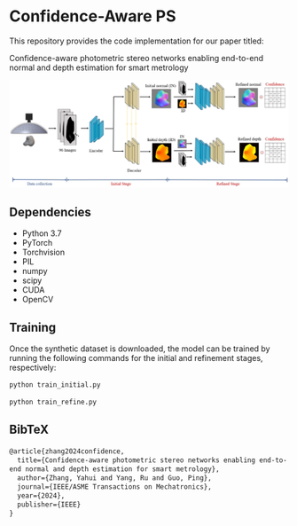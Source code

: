 # Confidence-Aware PS
This repository provides the code implementation for our paper titled:

Confidence-aware photometric stereo networks enabling end-to-end normal and depth estimation for smart metrology

![plot](./graphical_abstract.png)

## Dependencies
- Python 3.7 
- PyTorch
- Torchvision
- PIL
- numpy
- scipy
- CUDA
- OpenCV

## Training
Once the synthetic dataset is downloaded, the model can be trained by running the following commands for the initial and refinement stages, respectively:
```bash
python train_initial.py
```
```bash
python train_refine.py
```

## BibTeX
```
@article{zhang2024confidence,
  title={Confidence-aware photometric stereo networks enabling end-to-end normal and depth estimation for smart metrology},
  author={Zhang, Yahui and Yang, Ru and Guo, Ping},
  journal={IEEE/ASME Transactions on Mechatronics},
  year={2024},
  publisher={IEEE}
}
```
